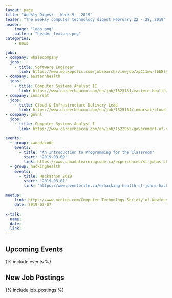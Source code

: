 ```yaml
---
layout: page
title: "Weekly Digest - Week 9 - 2019"
teaser: "The weekly computer technology digest February 22 - 28, 2019"
header:
    image: "logo.png"
    pattern: "header-texture.png"
categories:
    - news

jobs:
- company: whalecompany
  jobs:
    - title: Software Engineer
      link: https://www.workopolis.com/jobsearch/viewjob/zpC11ww-l6bBlH8lHsOgMNeaaTJb92NIpQktqANCFgHiYfc3p2UDgQ
- company: easternhealth
  jobs:
    - title: Computer Systems Analyst II
      link: https://www.careerbeacon.com/en/job/1523731/eastern-health/computer-systems-analyst-ii/st-john-s
- company: inmarsat
  jobs:
    - title: Cloud & Infrastructure Delivery Lead
      link: https://www.careerbeacon.com/en/job/1525164/inmarsat/cloud-infrastructure-delivery-lead/st-john-s
- company: govnl
  jobs:
    - title: Computer Systems Analyst I
      link: https://www.careerbeacon.com/en/job/1522965/government-of-newfoundland-and-labrador/computer-systems-analyst-i/st-john-s

events:
  - group: canadacode
    events:
      - title: "An Introduction to Programming for the Classroom"
        start: "2019-03-09"
        link: https://www.canadalearningcode.ca/experiences/st-johns-chapter-teachers-learning-code-an-introduction-to-programming-for-the-classroom/
  - group: hackinghealth
    events:
      - title: Hackathon 2019
        start: "2019-03-01"
        link: "https://www.eventbrite.ca/e/hacking-health-st-johns-hackathon-2019-tickets-55895711578"
 
meetup:
    link: https://www.meetup.com/Computer-Technology-Society-of-Newfoundland-and-Labrador/events/rpdzmpyzfbkb/
    date: 2019-03-07
  
x-talk:
  name:
  date: 
  link: 
---
```


## Upcoming Events
{% include events %}

## New Job Postings
{% include job_postings %}
